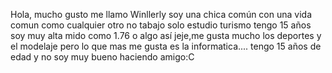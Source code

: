 Hola, mucho gusto me llamo Winllerly  soy una chica común con una vida comun como cualquier otro no tabajo solo estudio  turismo tengo 15 años soy muy alta mido como 1.76 o algo así jeje,me gusta mucho los deportes y el modelaje pero lo que mas me gusta es la informatica....
tengo 15 años de edad y no soy muy bueno haciendo amigo:C
